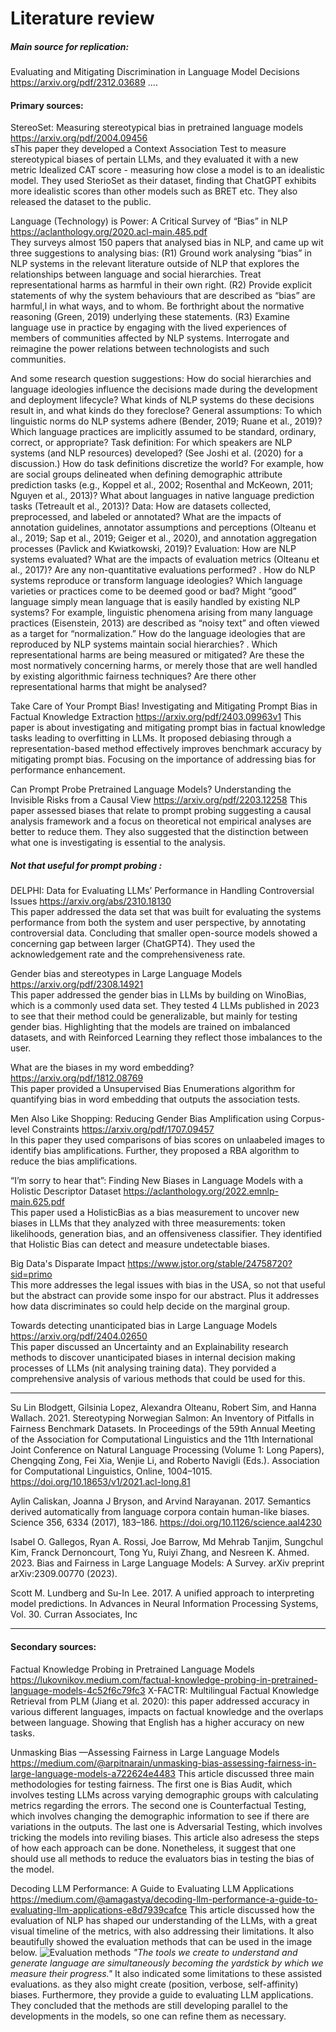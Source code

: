  
# Literature review

##### Main source for replication: 
Evaluating and Mitigating Discrimination in Language Model Decisions
https://arxiv.org/pdf/2312.03689 
....

#### Primary sources:

StereoSet: Measuring stereotypical bias in pretrained language models
https://arxiv.org/pdf/2004.09456        
sThis paper they developed a Context Association Test to measure stereotypical biases of pertain LLMs, and they evaluated it with a new metric Idealized CAT score - measuring how close a model is to an idealistic model. They used SterioSet as their dataset, finding that ChatGPT exhibits more idealistic scores than other models such as BRET etc. They also released the dataset to the public.


Language (Technology) is Power: A Critical Survey of “Bias” in NLP  
https://aclanthology.org/2020.acl-main.485.pdf  
They surveys almost 150 papers that analysed bias in NLP, and came up wit three suggestions to analysing bias:
(R1) Ground work analysing “bias” in NLP systems in the relevant literature outside of NLP that explores the relationships between language and social hierarchies. Treat representational harms as harmful in their own right.
(R2) Provide explicit statements of why the system behaviours that are described as “bias” are harmful,l in what ways, and to whom. Be forthright about the normative reasoning (Green, 2019) underlying these statements.
(R3) Examine language use in practice by engaging with the lived experiences of members of communities affected by NLP systems. Interrogate and reimagine the power relations between technologists and such communities.


And some research question suggestions:
How do social hierarchies and language ideologies influence the decisions made during the development and deployment lifecycle? What kinds of NLP systems do these decisions result in, and what kinds do they foreclose?  General assumptions: To which linguistic norms do NLP systems adhere (Bender, 2019; Ruane et al., 2019)? Which language practices are implicitly assumed to be standard, ordinary, correct, or appropriate?  Task definition: For which speakers are NLP systems (and NLP resources) developed? (See Joshi et al. (2020) for a discussion.) How do task definitions discretize the world? For example, how are social groups delineated when defining demographic attribute prediction tasks (e.g., Koppel et al., 2002; Rosenthal and McKeown, 2011; Nguyen et al., 2013)? What about languages in native language prediction tasks (Tetreault et al., 2013)?  Data: How are datasets collected, preprocessed, and labeled or annotated? What are the impacts of annotation guidelines, annotator assumptions and perceptions (Olteanu et al., 2019; Sap et al., 2019; Geiger et al., 2020), and annotation aggregation processes (Pavlick and Kwiatkowski, 2019)?  Evaluation: How are NLP systems evaluated? What are the impacts of evaluation metrics (Olteanu et al., 2017)? Are any non-quantitative evaluations performed? . How do NLP systems reproduce or transform language ideologies? Which language varieties or practices come to be deemed good or bad? Might “good” language simply mean language that is easily handled by existing NLP systems? For example, linguistic phenomena arising from many language practices (Eisenstein, 2013) are described as “noisy text” and often viewed as a target for “normalization.” How do the language ideologies that are reproduced by NLP systems maintain social hierarchies? . Which representational harms are being measured or mitigated? Are these the most normatively concerning harms, or merely those that are well handled by existing algorithmic fairness techniques? Are there other representational harms that might be analysed?


Take Care of Your Prompt Bias! Investigating and Mitigating Prompt
Bias in Factual Knowledge Extraction
https://arxiv.org/pdf/2403.09963v1
This paper is about investigating and mitigating prompt bias in factual knowledge tasks leading to overfitting in LLMs. It proposed debiasing through a representation-based method effectively improves benchmark accuracy by mitigating prompt bias. Focusing on the importance of addressing bias for performance enhancement.

Can Prompt Probe Pretrained Language Models? Understanding the
Invisible Risks from a Causal View
https://arxiv.org/pdf/2203.12258
This paper assessed biases that relate to prompt probing suggesting a causal analysis framework and a focus on theoretical not empirical analyses are better to reduce them. They also suggested that the distinction between what one is investigating is essential to the analysis.  




##### Not that useful for prompt probing :


DELPHI: Data for Evaluating LLMs’ Performance in Handling Controversial Issues
https://arxiv.org/abs/2310.18130  
This paper addressed the data set that was built for evaluating the systems performance from both the system and user perspective, by annotating controversial data. Concluding that smaller open-source models showed a concerning gap between larger (ChatGPT4).
They used the acknowledgement rate and the comprehensiveness rate.  


Gender bias and stereotypes in Large Language Models
https://arxiv.org/pdf/2308.14921  
This paper addressed the gender bias in LLMs by building on WinoBias, which is a commonly used data set. They tested 4 LLMs published in 2023 to see that their method could be generalizable, but mainly for testing gender bias. Highlighting that the models are trained on imbalanced datasets, and with Reinforced Learning they reflect those imbalances to the user.


What are the biases in my word embedding?
https://arxiv.org/pdf/1812.08769  
This paper provided a Unsupervised Bias Enumerations algorithm for quantifying bias in word embedding that outputs the association tests.


Men Also Like Shopping: Reducing Gender Bias Amplification using Corpus-level Constraints
https://arxiv.org/pdf/1707.09457  
In this paper they used comparisons of bias scores on unlaabeled images to identify bias amplifications. Further, they proposed a RBA algorithm to reduce the bias amplifications.  


“I’m sorry to hear that”: Finding New Biases in Language Models with a Holistic Descriptor Dataset
https://aclanthology.org/2022.emnlp-main.625.pdf  
This paper used a HolisticBias as a bias measurement to uncover new biases in LLMs that they analyzed with three measurements: token likelihoods, generation bias, and an offensiveness classifier. They identified that Holistic Bias can detect and measure undetectable biases.


Big Data's Disparate Impact
https://www.jstor.org/stable/24758720?sid=primo  
This more addresses the legal issues with bias in the USA, so not that useful but the abstract can provide some inspo for our abstract. Plus it addresses how data discriminates so could help decide on the marginal group.


Towards detecting unanticipated bias in Large Language Models
https://arxiv.org/pdf/2404.02650  
This paper discussed an Uncertainty and an Explainability research methods to discover unanticipated biases in internal decision making processes of LLMs (nit analysing training data). They porvided a comprehensive analysis of various methods that could be used for this.




----------------------------------------------------------------------

Su Lin Blodgett, Gilsinia Lopez, Alexandra Olteanu, Robert Sim, and Hanna Wallach. 2021. Stereotyping Norwegian Salmon: An Inventory of
Pitfalls in Fairness Benchmark Datasets. In Proceedings of the 59th Annual Meeting of the Association for Computational Linguistics and the 11th
International Joint Conference on Natural Language Processing (Volume 1: Long Papers), Chengqing Zong, Fei Xia, Wenjie Li, and Roberto Navigli
(Eds.). Association for Computational Linguistics, Online, 1004–1015. https://doi.org/10.18653/v1/2021.acl-long.81



Aylin Caliskan, Joanna J Bryson, and Arvind Narayanan. 2017. Semantics derived automatically from language corpora contain human-like biases.
Science 356, 6334 (2017), 183–186. https://doi.org/10.1126/science.aal4230


Isabel O. Gallegos, Ryan A. Rossi, Joe Barrow, Md Mehrab Tanjim, Sungchul Kim, Franck Dernoncourt, Tong Yu, Ruiyi Zhang, and Nesreen K.
Ahmed. 2023. Bias and Fairness in Large Language Models: A Survey. arXiv preprint arXiv:2309.00770 (2023).


Scott M. Lundberg and Su-In Lee. 2017. A unified approach to interpreting model predictions. In Advances in Neural Information Processing Systems,
Vol. 30. Curran Associates, Inc

-------------------------------------------------------------------

#### Secondary sources:


Factual Knowledge Probing in Pretrained Language Models
https://lukovnikov.medium.com/factual-knowledge-probing-in-pretrained-language-models-4c52f6c79fc3
X-FACTR: Multilingual Factual Knowledge Retrieval from PLM (Jiang et al. 2020): this paper addressed accuracy in various different languages, impacts on factual knowledge and the overlaps between language. Showing that English has a higher accuracy on new tasks.


Unmasking Bias —Assessing Fairness in Large Language Models
https://medium.com/@arpitnarain/unmasking-bias-assessing-fairness-in-large-language-models-a722624e4483
This article discussed three main methodologies for testing fairness. The first one is Bias Audit, which involves testing LLMs across varying demographic groups with calculating metrics regarding the errors. The second one is Counterfactual Testing, which involves changing the demographic information to see if there are variations in the outputs. The last one is Adversarial Testing, which involves tricking the models into reviling biases. This article also adresess the steps of how each approach can be done. Nonetheless, it suggest that one should use all methods to reduce the evaluators bias in testing the bias of the model.


Decoding LLM Performance: A Guide to Evaluating LLM Applications
https://medium.com/@amagastya/decoding-llm-performance-a-guide-to-evaluating-llm-applications-e8d7939cafce
This article discussed how the evaluation of NLP has shaped our understanding of the LLMs, with a great visual timeline of the metrics, with also addressing their limitations. It also beautifully showed the evaluation methods that can be used in the image below.
![Evaluation methods](https://miro.medium.com/v2/resize:fit:1400/format:webp/0*WeX8kL9rzziiZaL4)
*"The tools we create to understand and generate language are simultaneously becoming the yardstick by which we measure their progress."*
It also indicated some limitations to these assisted evaluations. as they also might create (position, verbose, self-affinity) biases. Furthermore, they provide a guide to evaluating LLM applications. They concluded that the methods are still developing parallel to the developments in the models, so one can refine them as necessary.






